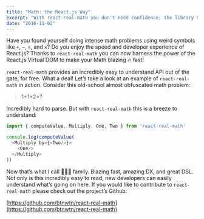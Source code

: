 ```yaml
---
title: "Math: the React.js Way"
excerpt: "With react-real-math you don't need confidence; the library handles it for you!"
date: "2016-11-02"
---
```


Have you found yourself doing intense math problems using weird symbols like `+`,
`−`, `÷`, and `×`? Do you enjoy the speed and developer experience of React.js? Thanks
to `react-real-math` you can now harness the power of the React.js Virtual DOM to
make your Math blazing 🔥 fast!

`react-real-math` provides an incredibly easy to understand API out of the gate,
for free. What a deal! Let’s take a look at an example of `react-real-math` in
action. Consider this old-school almost obfuscated math problem:

>1+1×2=?

Incredibly hard to parse. But with `react-real-math` this is a breeze to
understand:

```js
import { computeValue, Multiply, One, Two } from 'react-real-math'

console.log(computeValue(
  <Multiply by={<Two/>}>
    <One/>
  </Multiply>
))
```

Now that’s what I call 💯💯💯 family. Blazing fast, amazing DX, and great DSL.
Not only is this incredibly easy to read, new developers can easily understand
what’s going on here. If you would like to contribute to `react-real-math` please
check out the project’s Github:

[https://github.com/btnwtn/react-real-math](https://github.com/btnwtn/react-real-math)
